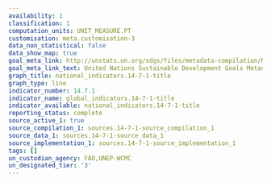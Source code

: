 ```yaml
---
availability: 1
classification: 1
computation_units: UNIT_MEASURE.PT
customisation: meta.customisation-3
data_non_statistical: false
data_show_map: true
goal_meta_link: http://unstats.un.org/sdgs/files/metadata-compilation/Metadata-Goal-14.pdf
goal_meta_link_text: United Nations Sustainable Development Goals Metadata (pdf 288kB)
graph_title: national_indicators.14-7-1-title
graph_type: line
indicator_number: 14.7.1
indicator_name: global_indicators.14-7-1-title
indicator_available: national_indicators.14-7-1-title
reporting_status: complete
source_active_1: true
source_compilation_1: sources.14-7-1-source_compilation_1
source_data_1: sources.14-7-1-source_data_1
source_implementation_1: sources.14-7-1-source_implementation_1
tags: []
un_custodian_agency: FAO,UNEP-WCMC
un_designated_tier: '3'
---
```

